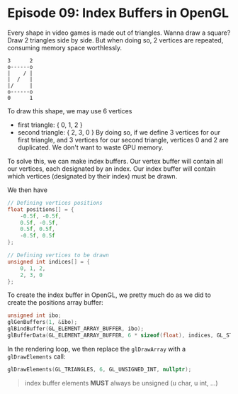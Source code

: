 # Episode 09: Index Buffers in OpenGL

Every shape in video games is made out of triangles. Wanna draw a square? Draw 
2 triangles side by side. But when doing so, 2 vertices are repeated, consuming 
memory space worthlessly.

```
3      2
o------o
|    / |
|  /   |
|/     |
o------o
0      1
```

To draw this shape, we may use 6 vertices
- first triangle: { 0, 1, 2 }
- second triangle: { 2, 3, 0 }
By doing so, if we define 3 vertices for our first triangle, and 3 vertices for 
our second triangle, vertices 0 and 2 are duplicated. We don't want to waste 
GPU memory.

To solve this, we can make index buffers. Our vertex buffer will contain all our 
vertices, each designated by an index. Our index buffer will contain which 
vertices (designated by their index) must be drawn.

We then have
```c++
// Defining vertices positions
float positions[] = {
    -0.5f, -0.5f,
    0.5f, -0.5f,
    0.5f, 0.5f,
    -0.5f, 0.5f
};

// Defining vertices to be drawn
unsigned int indices[] = {
    0, 1, 2,
    2, 3, 0
};
```

To create the index buffer in OpenGL, we pretty much do as we did to create the positions array buffer:

```c++
unsigned int ibo;
glGenBuffers(1, &ibo);
glBindBuffer(GL_ELEMENT_ARRAY_BUFFER, ibo);
glBufferData(GL_ELEMENT_ARRAY_BUFFER, 6 * sizeof(float), indices, GL_STATIC_DRAW);
```

In the rendering loop, we then replace the `glDrawArray` with a `glDrawElements` call:
```c++
glDrawElements(GL_TRIANGLES, 6, GL_UNSIGNED_INT, nullptr);
```

> index buffer elements **MUST** always be unsigned (u char, u int, ...)
